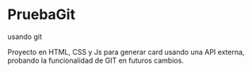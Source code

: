 # PruebaGit
usando git

Proyecto en HTML, CSS y Js para generar card usando una API externa, probando la funcionalidad de GIT en futuros cambios.
